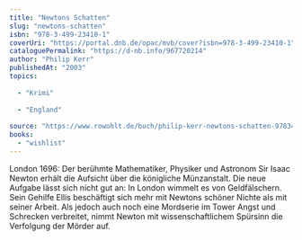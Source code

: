 ```yaml
---
title: "Newtons Schatten"
slug: "newtons-schatten"
isbn: "978-3-499-23410-1"
coverUri: "https://portal.dnb.de/opac/mvb/cover?isbn=978-3-499-23410-1"
cataloguePermalink: "https://d-nb.info/967720214"
author: "Philip Kerr"
publishedAt: "2003"
topics:
  
  - "Krimi"
    
  - "England"
    
source: "https://www.rowohlt.de/buch/philip-kerr-newtons-schatten-9783499234101"
books: 
  - "wishlist"
---
```

London 1696: Der berühmte Mathematiker, Physiker und Astronom Sir Isaac Newton 
erhält die Aufsicht über die königliche Münzanstalt. Die neue Aufgabe lässt 
sich nicht gut an: In London wimmelt es von Geldfälschern. Sein Gehilfe Ellis 
beschäftigt sich mehr mit Newtons schöner Nichte als mit seiner Arbeit. Als 
jedoch auch noch eine Mordserie im Tower Angst und Schrecken verbreitet, nimmt 
Newton mit wissenschaftlichem Spürsinn die Verfolgung der Mörder auf.